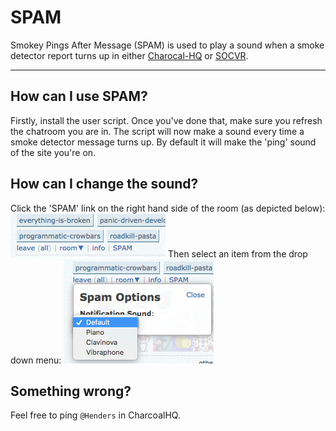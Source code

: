 # SPAM
Smokey Pings After Message (SPAM) is used to play a sound when a smoke detector report turns up in either [Charocal-HQ](https://chat.stackexchange.com/rooms/11540/charcoal-hq) or [SOCVR](https://chat.stackoverflow.com/rooms/41570/so-close-vote-reviewers).

---
## How can I use SPAM?
Firstly, install the user script. Once you've done that, make sure you refresh the chatroom you are in. The script will now make a sound every time a smoke detector message turns up. By default it will make the 'ping' sound of the site you're on. 

## How can I change the sound?
Click the 'SPAM' link on the right hand side of the room (as depicted below):
![SPAM link](spam.png)
Then select an item from the drop down menu:
![SPAM dropdown](dropdown.png)

## Something wrong?
Feel free to ping `@Henders` in CharcoalHQ.